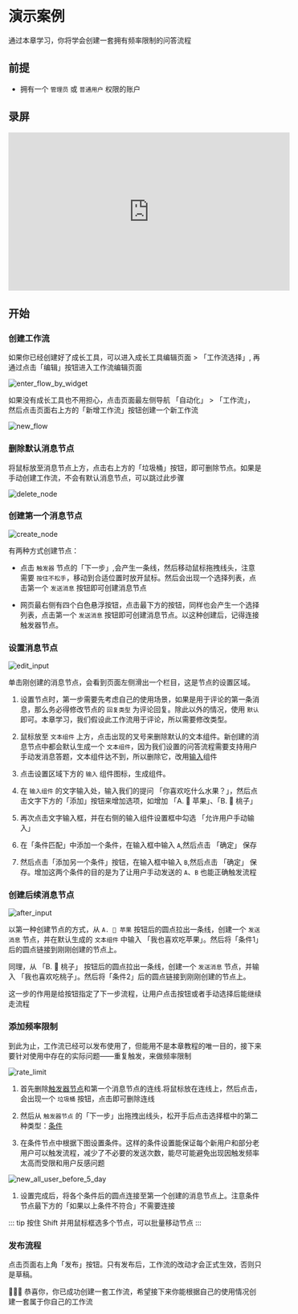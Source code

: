 # 演示案例

通过本章学习，你将学会创建一套拥有频率限制的问答流程

## 前提

* 拥有一个 `管理员` 或  `普通用户` 权限的账户

## 录屏

<iframe width="560" height="315" src="https://www.youtube-nocookie.com/embed/4myo7AxixkU" title="YouTube video player" frameborder="0" allow="accelerometer; autoplay; clipboard-write; encrypted-media; gyroscope; picture-in-picture; web-share" allowfullscreen></iframe>

## 开始

### 创建工作流

如果你已经创建好了成长工具，可以进入成长工具编辑页面 > 「工作流选择」, 再通过点击「编辑」按钮进入工作流编辑页面

![enter_flow_by_widget](../../imgs/enter_flow_by_widget.png)

如果没有成长工具也不用担心，点击页面最左侧导航 「自动化」 > 「工作流」，然后点击页面右上方的「新增工作流」按钮创建一个新工作流

![new_flow](../../imgs/new_flow.png)

### 删除默认消息节点

将鼠标放至消息节点上方，点击右上方的「垃圾桶」按钮，即可删除节点。如果是手动创建工作流，不会有默认消息节点，可以跳过此步骤

![delete_node](../../imgs/delete_node.png)

### 创建第一个消息节点

![create_node](../../imgs/create_node.gif)

有两种方式创建节点：

- 点击 `触发器` 节点的「下一步」,会产生一条线，然后移动鼠标拖拽线头，注意需要 `按住不松手`，移动到合适位置时放开鼠标。然后会出现一个选择列表，点击第一个 `发送消息` 按钮即可创建消息节点

- 网页最右侧有四个白色悬浮按钮，点击最下方的按钮，同样也会产生一个选择列表，点击第一个 `发送消息` 按钮即可创建消息节点。以这种创建后，记得连接触发器节点。


### 设置消息节点

![edit_input](../../imgs/edit_input.gif)

单击刚创建的消息节点，会看到页面左侧滑出一个栏目，这是节点的设置区域。

1. 设置节点时，第一步需要先考虑自己的使用场景，如果是用于评论的第一条消息，那么务必得修改节点的 `回复类型` 为评论回复。除此以外的情况，使用 `默认` 即可。本章学习，我们假设此工作流用于评论，所以需要修改类型。

1. 鼠标放至 `文本组件` 上方，点击出现的叉号来删除默认的文本组件。新创建的消息节点中都会默认生成一个 `文本组件`，因为我们设置的问答流程需要支持用户手动发消息答题，文本组件达不到，所以删除它，改用[输入](./component/input)组件

1. 点击设置区域下方的 `输入` 组件图标，生成组件。

1. 在 `输入组件` 的文字输入处，输入我们的提问 「你喜欢吃什么水果？」，然后点击文字下方的「添加」按钮来增加选项，如增加 「A. 🍎 苹果」、「B. 🍑 桃子」

1. 再次点击文字输入框，并在右侧的输入组件设置框中勾选 「允许用户手动输入」

1. 在「条件匹配」中添加一个条件，在输入框中输入 `A`,然后点击 「确定」 保存

1. 然后点击「添加另一个条件」按钮，在输入框中输入 `B`,然后点击 「确定」 保存。增加这两个条件的目的是为了让用户手动发送的 `A`、`B` 也能正确触发流程

### 创建后续消息节点

![after_input](../../imgs/after_input.gif)

以第一种创建节点的方式，从 `A. 🍎 苹果` 按钮后的圆点拉出一条线，创建一个 `发送消息` 节点，并在默认生成的 `文本组件` 中输入 「我也喜欢吃苹果」。然后将「条件1」后的圆点链接到刚刚创建的节点上。

同理，从 「B. 🍑 桃子」 按钮后的圆点拉出一条线，创建一个 `发送消息` 节点，并输入 「我也喜欢吃桃子」。然后将「条件2」后的圆点链接到刚刚创建的节点上。

这一步的作用是给按钮指定了下一步流程，让用户点击按钮或者手动选择后能继续走流程

### 添加频率限制

到此为止，工作流已经可以发布使用了，但能用不是本章教程的唯一目的，接下来要针对使用中存在的实际问题——重复触发，来做频率限制

![rate_limit](../../imgs/rate_limit.gif)

1. 首先删除[触发器节点](./concepts#触发器、节点、组件分别是指什么)和第一个消息节点的连线.将鼠标放在连线上，然后点击，会出现一个 `垃圾桶` 按钮，点击即可删除连线

1. 然后从 `触发器节点` 的「下一步」出拖拽出线头，松开手后点击选择框中的第二种类型：[条件](./node/condition)

1. 在条件节点中根据下图设置条件。这样的条件设置能保证每个新用户和部分老用户可以触发流程，减少了不必要的发送次数，能尽可能避免出现因触发频率太高而受限和用户反感问题

![new_all_user_before_5_day](../../imgs/new_all_user_before_5_day.png)

1. 设置完成后，将各个条件后的圆点连接至第一个创建的消息节点上。注意条件节点最下方的「如果以上条件不符合」不需要连接

::: tip
按住 Shift 并用鼠标框选多个节点，可以批量移动节点
:::
### 发布流程

点击页面右上角「发布」按钮。只有发布后，工作流的改动才会正式生效，否则只是草稿。

💐💐💐 恭喜你，你已成功创建一套工作流，希望接下来你能根据自己的使用情况创建一套属于你自己的工作流
